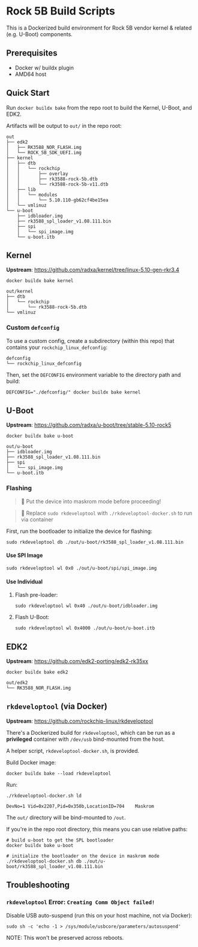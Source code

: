 # Rock 5B Build Scripts
This is a Dockerized build environment for Rock 5B vendor kernel & related (e.g. U-Boot) components.

## Prerequisites
* Docker w/ buildx plugin
* AMD64 host

## Quick Start
Run `docker buildx bake` from the repo root to build the Kernel, U-Boot, and EDK2.

Artifacts will be output to `out/` in the repo root:
```
out
├── edk2
│   ├── RK3588_NOR_FLASH.img
│   └── ROCK_5B_SDK_UEFI.img
├── kernel
│   ├── dtb
│   │   └── rockchip
│   │       ├── overlay
│   │       ├── rk3588-rock-5b.dtb
│   │       └── rk3588-rock-5b-v11.dtb
│   ├── lib
│   │   └── modules
│   │       └── 5.10.110-gb62cf4be15ea
│   └── vmlinuz
└── u-boot
    ├── idbloader.img
    ├── rk3588_spl_loader_v1.08.111.bin
    ├── spi
    │   └── spi_image.img
    └── u-boot.itb
```

## Kernel
**Upstream**: https://github.com/radxa/kernel/tree/linux-5.10-gen-rkr3.4

```shell
docker buildx bake kernel
```
```
out/kernel
├── dtb
│   └── rockchip
│       └── rk3588-rock-5b.dtb
└── vmlinuz
```

### Custom `defconfig`
To use a custom config, create a subdirectory (within this repo) that contains your `rockchip_linux_defconfig`:
```
defconfig
└── rockchip_linux_defconfig
```
Then, set the `DEFCONFIG` environment variable to the directory path and build:
```shell
DEFCONFIG="./defconfig/" docker buildx bake kernel
```

## U-Boot
**Upstream**: https://github.com/radxa/u-boot/tree/stable-5.10-rock5
```shell
docker buildx bake u-boot
```
```
out/u-boot
├── idbloader.img
├── rk3588_spl_loader_v1.08.111.bin
├── spi
│   └── spi_image.img
└── u-boot.itb
```

### Flashing
> 💁 Put the device into maskrom mode before proceeding!

> 🐳 Replace `sudo rkdeveloptool` with `./rkdeveloptool-docker.sh` to run via container

First, run the bootloader to initialize the device for flashing:
```shell
sudo rkdeveloptool db ./out/u-boot/rk3588_spl_loader_v1.08.111.bin
```

#### Use SPI Image
```shell
sudo rkdeveloptool wl 0x0 ./out/u-boot/spi/spi_image.img
```

#### Use Individual
1. Flash pre-loader:
   ```shell
   sudo rkdeveloptool wl 0x40 ./out/u-boot/idbloader.img
   ```
2. Flash U-Boot:
   ```shell
   sudo rkdeveloptool wl 0x4000 ./out/u-boot/u-boot.itb
   ```

## EDK2
**Upstream**: https://github.com/edk2-porting/edk2-rk35xx
```shell
docker buildx bake edk2
```
```
out/edk2
└── RK3588_NOR_FLASH.img
```

## `rkdeveloptool` (via Docker)
**Upstream**: https://github.com/rockchip-linux/rkdeveloptool

There's a Dockerized build for `rkdeveloptool`, which can be run as a **privileged** container with `/dev/usb` bind-mounted from the host.

A helper script, `rkdeveloptool-docker.sh`, is provided.

Build Docker image:
```shell
docker buildx bake --load rkdeveloptool
```
Run:
```shell
./rkdeveloptool-docker.sh ld

DevNo=1 Vid=0x2207,Pid=0x350b,LocationID=704    Maskrom
```
The `out/` directory will be bind-mounted to `/out`.

If you're in the repo root directory, this means you can use relative paths:
```shell
# build u-boot to get the SPL bootloader
docker buildx bake u-boot

# initialize the bootloader on the device in maskrom mode
./rkdeveloptool-docker.sh db ./out/u-boot/rk3588_spl_loader_v1.08.111.bin
```

## Troubleshooting
### `rkdeveloptool` Error: `Creating Comm Object failed!`
Disable USB auto-suspend (run this on your host machine, not via Docker):
```shell
sudo sh -c 'echo -1 > /sys/module/usbcore/parameters/autosuspend'
```
NOTE: This won't be preserved across reboots.
